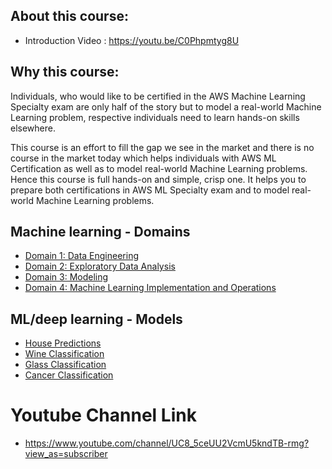 ## About this course:
* Introduction Video   : https://youtu.be/C0Phpmtyg8U

## Why this course:
Individuals, who would like to be certified in the AWS Machine Learning Specialty exam are only half of the story but to model a real-world Machine Learning problem, respective individuals need to learn hands-on skills elsewhere.   

This course is an effort to fill the gap we see in the market and there is no course in the market today which helps individuals with AWS ML Certification as well as to model real-world Machine Learning problems. Hence this course is full hands-on and simple, crisp one. It helps you to prepare both certifications in AWS ML Specialty exam and to model real-world Machine Learning problems.

## Machine learning - Domains
* [Domain 1: Data Engineering](https://github.com/febatech/febatech-full-hands-on-aws-ml-certification-course/tree/main/AWS-Cloud-Domains/Domain%201:%20Data%20Engineering)
* [Domain 2: Exploratory Data Analysis](https://github.com/febatech/febatech-full-hands-on-aws-ml-certification-course/tree/main/AWS-Cloud-Domains/Domain%202:%20Exploratory%20Data%20Analysis)
* [Domain 3: Modeling](https://github.com/febatech/febatech-full-hands-on-aws-ml-certification-course/tree/main/AWS-Cloud-Domains/Domain%203:%20Modeling)
* [Domain 4: Machine Learning Implementation and Operations](https://github.com/febatech/febatech-full-hands-on-aws-ml-certification-course/tree/main/AWS-Cloud-Domains/Domain%204:%20Machine%20Learning%20Implementation%20and%20Operations)

## ML/deep learning - Models
* [House Predictions](https://github.com/febatech/febatech-full-hands-on-aws-ml-certification-course/blob/main/ML-Deep%20Learning-Models/housing-price-prediction.ipynb)
* [Wine Classification](https://github.com/febatech/febatech-full-hands-on-aws-ml-certification-course/blob/main/ML-Deep%20Learning-Models/wine-classification-self-explained.ipynb)
* [Glass Classification](https://github.com/febatech/febatech-full-hands-on-aws-ml-certification-course/blob/main/ML-Deep%20Learning-Models/glass-classification-self-explained.ipynb)
* [Cancer Classification](https://github.com/febatech/febatech-full-hands-on-aws-ml-certification-course/blob/main/ML-Deep%20Learning-Models/Deep_Learning.ipynb)

# Youtube Channel Link 
* https://www.youtube.com/channel/UC8_5ceUU2VcmU5kndTB-rmg?view_as=subscriber

